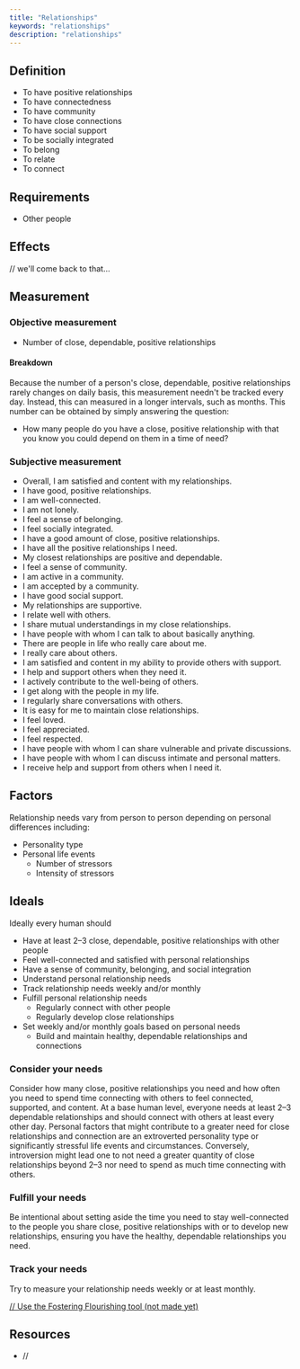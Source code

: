 ```yaml
---
title: "Relationships"
keywords: "relationships"
description: "relationships"
---
```


## Definition

- To have positive relationships
- To have connectedness
- To have community
- To have close connections
- To have social support
- To be socially integrated
- To belong
- To relate
- To connect

## Requirements

- Other people

## Effects

// we'll come back to that...

## Measurement

### Objective measurement

- Number of close, dependable, positive relationships

#### Breakdown

Because the number of a person's close, dependable, positive relationships rarely changes on daily basis, this measurement needn't be tracked every day. Instead, this can measured in a longer intervals, such as months. This number can be obtained by simply answering the question:

- How many people do you have a close, positive relationship with that you know you could depend on them in a time of need?

### Subjective measurement

- Overall, I am satisfied and content with my relationships.
- I have good, positive relationships.
- I am well-connected.
- I am not lonely.
- I feel a sense of belonging.
- I feel socially integrated.
- I have a good amount of close, positive relationships.
- I have all the positive relationships I need.
- My closest relationships are positive and dependable.
- I feel a sense of community.
- I am active in a community.
- I am accepted by a community.
- I have good social support.
- My relationships are supportive.
- I relate well with others.
- I share mutual understandings in my close relationships.
- I have people with whom I can talk to about basically anything.
- There are people in life who really care about me.
- I really care about others.
- I am satisfied and content in my ability to provide others with support.
- I help and support others when they need it.
- I actively contribute to the well-being of others.
- I get along with the people in my life.
- I regularly share conversations with others.
- It is easy for me to maintain close relationships.
- I feel loved.
- I feel appreciated.
- I feel respected.
- I have people with whom I can share vulnerable and private discussions.
- I have people with whom I can discuss intimate and personal matters.
- I receive help and support from others when I need it.

## Factors

Relationship needs vary from person to person depending on personal differences including:

- Personality type
- Personal life events
  - Number of stressors
  - Intensity of stressors

## Ideals

Ideally every human should

- Have at least 2–3 close, dependable, positive relationships with other people
- Feel well-connected and satisfied with personal relationships
- Have a sense of community, belonging, and social integration
- Understand personal relationship needs
- Track relationship needs weekly and/or monthly
- Fulfill personal relationship needs
  - Regularly connect with other people
  - Regularly develop close relationships
- Set weekly and/or monthly goals based on personal needs
  - Build and maintain healthy, dependable relationships and connections

### Consider your needs

Consider how many close, positive relationships you need and how often you need to spend time connecting with others to feel connected, supported, and content. At a base human level, everyone needs at least 2–3 dependable relationships and should connect with others at least every other day. Personal factors that might contribute to a greater need for close relationships and connection are an extroverted personality type or significantly stressful life events and circumstances. Conversely, introversion might lead one to not need a greater quantity of close relationships beyond 2–3 nor need to spend as much time connecting with others.

### Fulfill your needs

Be intentional about setting aside the time you need to stay well-connected to the people you share close, positive relationships with or to develop new relationships, ensuring you have the healthy, dependable relationships you need.

### Track your needs

Try to measure your relationship needs weekly or at least monthly.

[// Use the Fostering Flourishing tool (not made yet)](/)

## Resources

- //
